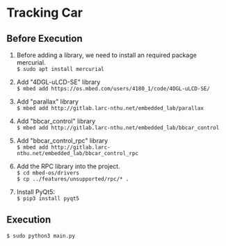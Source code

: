 # Tracking Car

## Before Execution
1. Before adding a library, we need to install an required package mercurial.  
`$ sudo apt install mercurial`

2. Add "4DGL-uLCD-SE" library  
`$ mbed add https://os.mbed.com/users/4180_1/code/4DGL-uLCD-SE/`

3. Add "parallax" library  
`$ mbed add http://gitlab.larc-nthu.net/embedded_lab/parallax`

4. Add "bbcar_control" library  
`$ mbed add http://gitlab.larc-nthu.net/embedded_lab/bbcar_control`

5. Add "bbcar_control_rpc" library  
`$ mbed add http://gitlab.larc-nthu.net/embedded_lab/bbcar_control_rpc`

6. Add the RPC library into the project.  
`$ cd mbed-os/drivers`  
`$ cp ../features/unsupported/rpc/* .`


7. Install PyQt5:  
`$ pip3 install pyqt5`


## Execution
`$ sudo python3 main.py`
